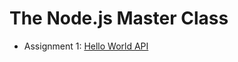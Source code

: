 # The Node.js Master Class

* Assignment 1: [Hello World API](https://github.com/buihdk/nodejs-master-course/tree/master/hello-world-api)